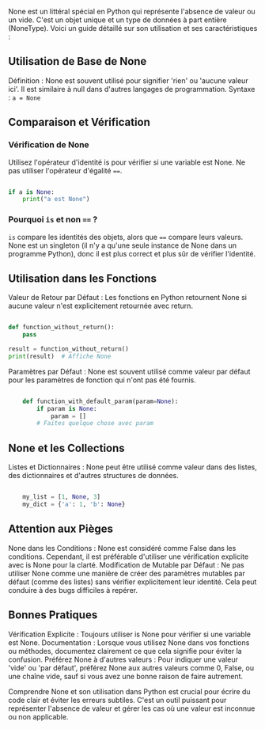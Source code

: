 None est un littéral spécial en Python qui représente l'absence de valeur ou un vide. C'est un objet unique et un type de données à part entière (NoneType). Voici un guide détaillé sur son utilisation et ses caractéristiques :

## Utilisation de Base de None

Définition : None est souvent utilisé pour signifier 'rien' ou 'aucune valeur ici'. Il est similaire à null dans d'autres langages de programmation.
Syntaxe :
    ```a = None```

## Comparaison et Vérification

### Vérification de None 
Utilisez l'opérateur d'identité is pour vérifier si une variable est None. Ne pas utiliser l'opérateur d'égalité ```==```.
```python

if a is None:
    print("a est None")
```
### Pourquoi ```is``` et non ```==``` ? 
```is``` compare les identités des objets, alors que ```==``` compare leurs valeurs. None est un singleton (il n'y a qu'une seule instance de None dans un programme Python), donc il est plus correct et plus sûr de vérifier l'identité.

## Utilisation dans les Fonctions

Valeur de Retour par Défaut : Les fonctions en Python retournent None si aucune valeur n'est explicitement retournée avec return.
```python

def function_without_return():
    pass

result = function_without_return()
print(result)  # Affiche None
```

Paramètres par Défaut : None est souvent utilisé comme valeur par défaut pour les paramètres de fonction qui n'ont pas été fournis.
```python

    def function_with_default_param(param=None):
        if param is None:
            param = []
        # Faites quelque chose avec param
```

## None et les Collections

Listes et Dictionnaires : None peut être utilisé comme valeur dans des listes, des dictionnaires et d'autres structures de données.
```python

    my_list = [1, None, 3]
    my_dict = {'a': 1, 'b': None}
```
## Attention aux Pièges

None dans les Conditions : None est considéré comme False dans les conditions. Cependant, il est préférable d'utiliser une vérification explicite avec is None pour la clarté.
Modification de Mutable par Défaut : Ne pas utiliser None comme une manière de créer des paramètres mutables par défaut (comme des listes) sans vérifier explicitement leur identité. Cela peut conduire à des bugs difficiles à repérer.

## Bonnes Pratiques

Vérification Explicite : Toujours utiliser is None pour vérifier si une variable est None.
Documentation : Lorsque vous utilisez None dans vos fonctions ou méthodes, documentez clairement ce que cela signifie pour éviter la confusion.
Préférez None à d'autres valeurs : Pour indiquer une valeur 'vide' ou 'par défaut', préférez None aux autres valeurs comme 0, False, ou une chaîne vide, sauf si vous avez une bonne raison de faire autrement.


Comprendre None et son utilisation dans Python est crucial pour écrire du code clair et éviter les erreurs subtiles. C'est un outil puissant pour représenter l'absence de valeur et gérer les cas où une valeur est inconnue ou non applicable.